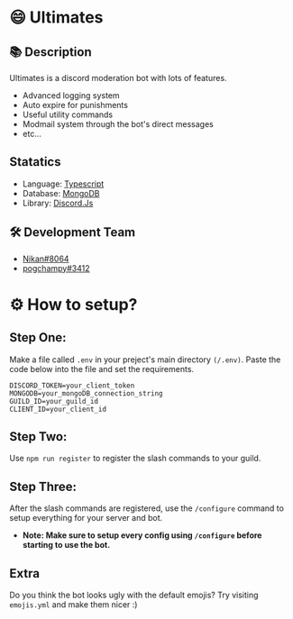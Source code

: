 <h1>😄 Ultimates</h1>

## 📚 Description

Ultimates is a discord moderation bot with lots of features.

-    Advanced logging system
-    Auto expire for punishments
-    Useful utility commands
-    Modmail system through the bot's direct messages
-    etc...

## Statatics

-    Language: [Typescript](https://www.typescriptlang.org/)
-    Database: [MongoDB](https://www.mongodb.com/)
-    Library: [Discord.Js](https://discord.js.org)

## 🛠 Development Team

-    [Nikan#8064](https://discord.com/users/757268659239518329)
-    [pogchampy#3412](https://discord.com/users/837306535813054464)

<h1>⚙️ How to setup?</h1>

## Step One:

Make a file called `.env` in your preject's main directory `(/.env)`. Paste the code below into the file and set the requirements.

```
DISCORD_TOKEN=your_client_token
MONGODB=your_mongoDB_connection_string
GUILD_ID=your_guild_id
CLIENT_ID=your_client_id
```

## Step Two:

Use `npm run register` to register the slash commands to your guild.

## Step Three:

After the slash commands are registered, use the `/configure` command to setup everything for your server and bot.

-    **Note: Make sure to setup every config using `/configure` before starting to use the bot.**

## Extra

Do you think the bot looks ugly with the default emojis? Try visiting `emojis.yml` and make them nicer :)

